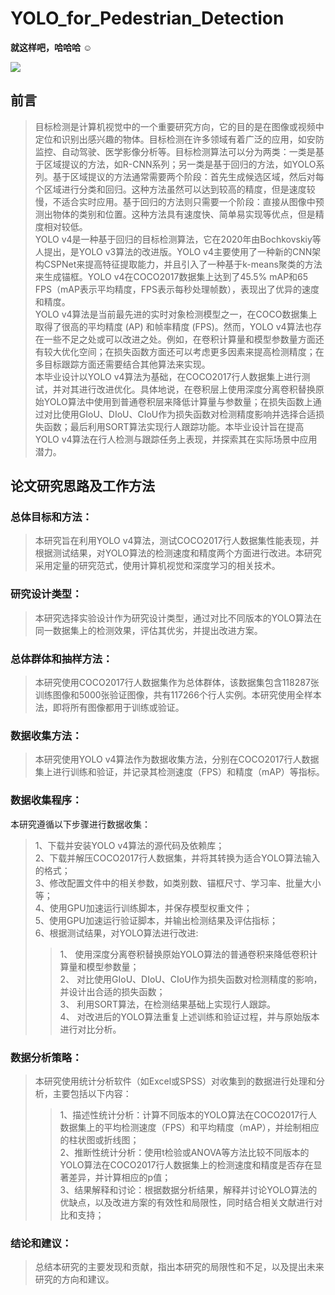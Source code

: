 # YOLO_for_Pedestrian_Detection  

**就这样吧，哈哈哈**	:relaxed:  

![](https://img.shields.io/badge/author-Picaun-orange)

## 前言  
>目标检测是计算机视觉中的一个重要研究方向，它的目的是在图像或视频中定位和识别出感兴趣的物体。目标检测在许多领域有着广泛的应用，如安防监控、自动驾驶、医学影像分析等。目标检测算法可以分为两类：一类是基于区域提议的方法，如R-CNN系列；另一类是基于回归的方法，如YOLO系列。基于区域提议的方法通常需要两个阶段：首先生成候选区域，然后对每个区域进行分类和回归。这种方法虽然可以达到较高的精度，但是速度较慢，不适合实时应用。基于回归的方法则只需要一个阶段：直接从图像中预测出物体的类别和位置。这种方法具有速度快、简单易实现等优点，但是精度相对较低。  
YOLO v4是一种基于回归的目标检测算法，它在2020年由Bochkovskiy等人提出，是YOLO v3算法的改进版。YOLO v4主要使用了一种新的CNN架构CSPNet来提高特征提取能力，并且引入了一种基于k-means聚类的方法来生成锚框。YOLO v4在COCO2017数据集上达到了45.5% mAP和65 FPS（mAP表示平均精度，FPS表示每秒处理帧数），表现出了优异的速度和精度。  
YOLO v4算法是当前最先进的实时对象检测模型之一，在COCO数据集上取得了很高的平均精度 (AP) 和帧率精度 (FPS)。然而，YOLO v4算法也存在一些不足之处或可以改进之处。例如，在卷积计算量和模型参数量方面还有较大优化空间；在损失函数方面还可以考虑更多因素来提高检测精度；在多目标跟踪方面还需要结合其他算法来实现。  
本毕业设计以YOLO v4算法为基础，在COCO2017行人数据集上进行测试，并对其进行改进优化。具体地说，在卷积层上使用深度分离卷积替换原始YOLO算法中使用到普通卷积层来降低计算量与参数量；在损失函数上通过对比使用GIoU、DIoU、CIoU作为损失函数对检测精度影响并选择合适损失函数；最后利用SORT算法实现行人跟踪功能。本毕业设计旨在提高YOLO v4算法在行人检测与跟踪任务上表现，并探索其在实际场景中应用潜力。

## 论文研究思路及工作方法  
### 总体目标和方法：  
>本研究旨在利用YOLO v4算法，测试COCO2017行人数据集性能表现，并根据测试结果，对YOLO算法的检测速度和精度两个方面进行改进。本研究采用定量的研究范式，使用计算机视觉和深度学习的相关技术。  

### 研究设计类型：  
>本研究选择实验设计作为研究设计类型，通过对比不同版本的YOLO算法在同一数据集上的检测效果，评估其优劣，并提出改进方案。  

### 总体群体和抽样方法：  
>本研究使用COCO2017行人数据集作为总体群体，该数据集包含118287张训练图像和5000张验证图像，共有117266个行人实例。本研究使用全样本法，即将所有图像都用于训练或验证。  

### 数据收集方法：  
>本研究使用YOLO v4算法作为数据收集方法，分别在COCO2017行人数据集上进行训练和验证，并记录其检测速度（FPS）和精度（mAP）等指标。  

### 数据收集程序：  
本研究遵循以下步骤进行数据收集：  
>1、下载并安装YOLO v4算法的源代码及依赖库；  
2、下载并解压COCO2017行人数据集，并将其转换为适合YOLO算法输入的格式；  
3、修改配置文件中的相关参数，如类别数、锚框尺寸、学习率、批量大小等；  
4、使用GPU加速运行训练脚本，并保存模型权重文件；  
5、使用GPU加速运行验证脚本，并输出检测结果及评估指标；  
6、根据测试结果，对YOLO算法进行改进:  
>>1、 使用深度分离卷积替换原始YOLO算法的普通卷积来降低卷积计算量和模型参数量；  
2、 对比使用GIoU、DIoU、CIoU作为损失函数对检测精度的影响，并设计出合适的损失函数；  
3、 利用SORT算法，在检测结果基础上实现行人跟踪。  
4、 对改进后的YOLO算法重复上述训练和验证过程，并与原始版本进行对比分析。  

### 数据分析策略：  
>本研究使用统计分析软件（如Excel或SPSS）对收集到的数据进行处理和分析，主要包括以下内容：  
>>1、描述性统计分析：计算不同版本的YOLO算法在COCO2017行人数据集上的平均检测速度（FPS）和平均精度（mAP），并绘制相应的柱状图或折线图；  
2、推断性统计分析：使用t检验或ANOVA等方法比较不同版本的YOLO算法在COCO2017行人数据集上的检测速度和精度是否存在显著差异，并计算相应的p值；  
3、结果解释和讨论：根据数据分析结果，解释并讨论YOLO算法的优缺点，以及改进方案的有效性和局限性，同时结合相关文献进行对比和支持；  

### 结论和建议：
>总结本研究的主要发现和贡献，指出本研究的局限性和不足，以及提出未来研究的方向和建议。
